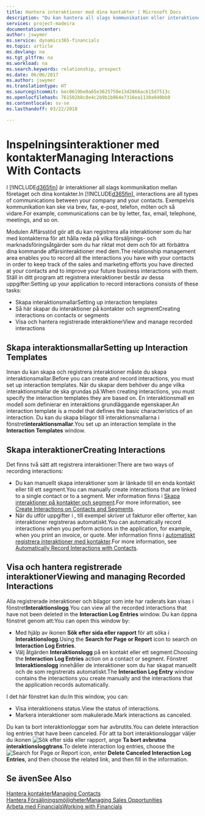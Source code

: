 ```yaml
---
title: Hantera interaktioner med dina kontakter | Microsoft Docs
description: "Du kan hantera all slags kommunikation eller interaktioner mellan ditt företag och kontakterna, till exempel för brev, telefonsamtal, sammanträden och så vidare."
services: project-madeira
documentationcenter: 
author: jswymer
ms.service: dynamics365-financials
ms.topic: article
ms.devlang: na
ms.tgt_pltfrm: na
ms.workload: na
ms.search.keywords: relationship, prospect
ms.date: 06/06/2017
ms.author: jswymer
ms.translationtype: HT
ms.sourcegitcommit: bec0619be0a65e3625759e13d2866ac615d7513c
ms.openlocfilehash: 761502b8c8e4c2b9b1b864e7316ea1130a940bb0
ms.contentlocale: sv-se
ms.lasthandoff: 03/22/2018

---
```

# <a name="managing-interactions-with-contacts"></a><span data-ttu-id="5779f-103">Inspelningsinteraktioner med kontakter</span><span class="sxs-lookup"><span data-stu-id="5779f-103">Managing Interactions With Contacts</span></span>
<span data-ttu-id="5779f-104">I [!INCLUDE[d365fin](includes/d365fin_md.md)] är interaktioner all slags kommunikation mellan företaget och dina kontakter.</span><span class="sxs-lookup"><span data-stu-id="5779f-104">In [!INCLUDE[d365fin](includes/d365fin_md.md)], interactions are all types of communications between your company and your contacts.</span></span> <span data-ttu-id="5779f-105">Exempelvis kommunikation kan ske via brev, fax, e-post, telefon, möten och så vidare.</span><span class="sxs-lookup"><span data-stu-id="5779f-105">For example, communications can be by letter, fax, email, telephone, meetings, and so on.</span></span>

<span data-ttu-id="5779f-106">Modulen Affärsstöd gör att du kan registrera alla interaktioner som du har med kontakterna för att hålla reda på vilka försäljnings- och marknadsföringsåtgärder som du har riktat mot dem och för att förbättra dina kommande affärsinteraktioner med dem.</span><span class="sxs-lookup"><span data-stu-id="5779f-106">The relationship management area enables you to record all the interactions you have with your contacts in order to keep track of the sales and marketing efforts you have directed at your contacts and to improve your future business interactions with them.</span></span> <span data-ttu-id="5779f-107">Ställ in ditt program att registrera interaktioner består av dessa uppgifter:</span><span class="sxs-lookup"><span data-stu-id="5779f-107">Setting up your application to record interactions consists of these tasks:</span></span>

* <span data-ttu-id="5779f-108">Skapa interaktionsmallar</span><span class="sxs-lookup"><span data-stu-id="5779f-108">Setting up interaction templates</span></span>  
* <span data-ttu-id="5779f-109">Så här skapar du interaktioner på kontakter och segment</span><span class="sxs-lookup"><span data-stu-id="5779f-109">Creating interactions on contacts or segments</span></span>  
* <span data-ttu-id="5779f-110">Visa och hantera registrerade interaktioner</span><span class="sxs-lookup"><span data-stu-id="5779f-110">View and manage recorded interactions</span></span>  

##  <a name="setting-up-interaction-templates"></a><span data-ttu-id="5779f-111">Skapa interaktionsmallar</span><span class="sxs-lookup"><span data-stu-id="5779f-111">Setting up Interaction Templates</span></span>
<span data-ttu-id="5779f-112">Innan du kan skapa och registrera interaktioner måste du skapa interaktionsmallar.</span><span class="sxs-lookup"><span data-stu-id="5779f-112">Before you can create and record interactions, you must set up interaction templates.</span></span> <span data-ttu-id="5779f-113">När du skapar dem behöver du ange vilka interaktionsmallar de ska grundas på.</span><span class="sxs-lookup"><span data-stu-id="5779f-113">When creating interactions, you must specify the interaction templates they are based on.</span></span> <span data-ttu-id="5779f-114">En interaktionsmall en modell som definierar en interaktions grundläggande egenskaper.</span><span class="sxs-lookup"><span data-stu-id="5779f-114">An interaction template is a model that defines the basic characteristics of an interaction.</span></span>
<span data-ttu-id="5779f-115">Du kan du skapa bilagor till interaktionsmallarna i fönstret**interaktionsmallar**.</span><span class="sxs-lookup"><span data-stu-id="5779f-115">You set up an interaction template in the **Interaction Templates** window.</span></span>  

## <a name="creating-interactions"></a><span data-ttu-id="5779f-116">Skapa interaktioner</span><span class="sxs-lookup"><span data-stu-id="5779f-116">Creating Interactions</span></span>
<span data-ttu-id="5779f-117">Det finns två sätt att registrera interaktioner:</span><span class="sxs-lookup"><span data-stu-id="5779f-117">There are two ways of recording interactions:</span></span>

* <span data-ttu-id="5779f-118">Du kan manuellt skapa interaktioner som är länkade till en enda kontakt eller till ett segment.</span><span class="sxs-lookup"><span data-stu-id="5779f-118">You can manually create interactions that are linked to a single contact or to a segment.</span></span> <span data-ttu-id="5779f-119">Mer information finns i [Skapa interaktioner på kontakter och segment](marketing-how-create-interactions.md).</span><span class="sxs-lookup"><span data-stu-id="5779f-119">For more information, see [Create Interactions on Contacts and Segments](marketing-how-create-interactions.md).</span></span>  
* <span data-ttu-id="5779f-120">När du utför uppgifter i , till exempel skriver ut fakturor eller offerter, kan interaktioner registreras automatiskt.</span><span class="sxs-lookup"><span data-stu-id="5779f-120">You can automatically record interactions when you perform actions in the application, for example, when you print an invoice, or quote.</span></span> <span data-ttu-id="5779f-121">Mer information finns i [automatiskt registrera interaktioner med kontakter](marketing-auto-record-interactions.md).</span><span class="sxs-lookup"><span data-stu-id="5779f-121">For more information, see [Automatically Record Interactions with Contacts](marketing-auto-record-interactions.md).</span></span>

## <a name="viewing-and-managing-recorded-interactions"></a><span data-ttu-id="5779f-122">Visa och hantera registrerade interaktioner</span><span class="sxs-lookup"><span data-stu-id="5779f-122">Viewing and managing Recorded Interactions</span></span>
<span data-ttu-id="5779f-123">Alla registrerade interaktioner och bilagor som inte har raderats kan visas i fönstret**Interaktionslogg**.</span><span class="sxs-lookup"><span data-stu-id="5779f-123">You can view all the recorded interactions that have not been deleted in the **Interaction Log Entries** window.</span></span> <span data-ttu-id="5779f-124">Du kan öppna fönstret genom att:</span><span class="sxs-lookup"><span data-stu-id="5779f-124">You can open this window by:</span></span>

* <span data-ttu-id="5779f-125">Med hjälp av ikonen **Sök efter sida eller rapport** för att söka i **Interaktionslogg**.</span><span class="sxs-lookup"><span data-stu-id="5779f-125">Using the **Search for Page or Report** icon to search on **Interaction Log Entries**.</span></span>
* <span data-ttu-id="5779f-126">Välj åtgärden **Interaktionslogg** på en kontakt eller ett segment.</span><span class="sxs-lookup"><span data-stu-id="5779f-126">Choosing the **Interaction Log Entries** action on a contact or segment.</span></span>
  <span data-ttu-id="5779f-127">Fönstret **Interaktionslogg** innehåller de interaktioner som du har skapat manuellt och de som registrerats automatiskt.</span><span class="sxs-lookup"><span data-stu-id="5779f-127">The **Interaction Log Entry** window contains the interactions you create manually and the interactions that the application records automatically.</span></span>

<span data-ttu-id="5779f-128">I det här fönstret kan du:</span><span class="sxs-lookup"><span data-stu-id="5779f-128">In this window, you can:</span></span>

* <span data-ttu-id="5779f-129">Visa interaktionens status.</span><span class="sxs-lookup"><span data-stu-id="5779f-129">View the status of interactions.</span></span>
* <span data-ttu-id="5779f-130">Markera interaktioner som makulerade.</span><span class="sxs-lookup"><span data-stu-id="5779f-130">Mark interactions as canceled.</span></span>

<span data-ttu-id="5779f-131">Du kan ta bort interaktionloggar som har avbrutits.</span><span class="sxs-lookup"><span data-stu-id="5779f-131">You can delete interaction log entries that have been canceled.</span></span> <span data-ttu-id="5779f-132">För att ta bort interaktionsloggar väljer du ikonen ![Sök efter sida eller rapport](media/ui-search/search_small.png "ikonen Sök efter sida eller rapport"), ange **Ta bort avbrutna interaktionsloggtrans**.</span><span class="sxs-lookup"><span data-stu-id="5779f-132">To delete interaction log entries, choose the ![Search for Page or Report](media/ui-search/search_small.png "Search for Page or Report icon") icon, enter **Delete Canceled Interaction Log Entries**, and then choose the related link, and then fill in the information.</span></span>

## <a name="see-also"></a><span data-ttu-id="5779f-133">Se även</span><span class="sxs-lookup"><span data-stu-id="5779f-133">See Also</span></span>
[<span data-ttu-id="5779f-134">Hantera kontakter</span><span class="sxs-lookup"><span data-stu-id="5779f-134">Managing Contacts</span></span>](marketing-contacts.md)  
[<span data-ttu-id="5779f-135">Hantera Försäljningsmöjligheter</span><span class="sxs-lookup"><span data-stu-id="5779f-135">Managing Sales Opportunities</span></span>](marketing-manage-sales-opportunities.md)  
[<span data-ttu-id="5779f-136">Arbeta med Financials</span><span class="sxs-lookup"><span data-stu-id="5779f-136">Working with Financials</span></span>](ui-work-product.md)  

